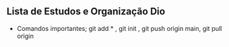 ## Lista de Estudos e Organização Dio

*   Comandos importantes; git add * , git init , git push origin main, git pull origin 